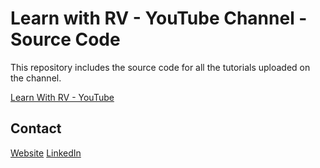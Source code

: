 # Learn with RV - YouTube Channel - Source Code

This repository includes the source code for all the tutorials uploaded on the channel.

 [Learn With RV - YouTube](https://www.youtube.com/c/learnwithrv)

## Contact
[Website](https://razvanvancea.ro/)
[LinkedIn](https://www.linkedin.com/in/razvanvancea)
